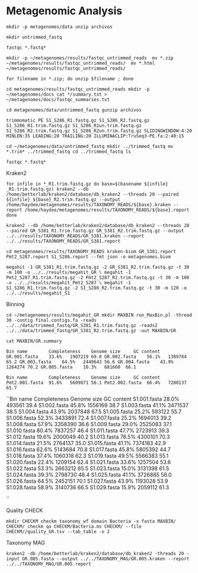 # Metagenomic Analysis


`mkdir -p metagenomes/data
unzip archivos`


`mkdir untrimmed_fastq`


`fastqc *.fastq* `


`mkdir -p ~/metagenomes/results/fastqc_untrimmed_reads 
 mv *.zip ~/metagenomes/results/fastqc_untrimmed_reads/ 
 mv *.html ~/metagenomes/results/fastqc_untrimmed_reads/`
 
 
`for filename in *.zip; do unzip $filename ; done`
 
`cd metagenomes/results/fastqc_untrimmed_reads
 mkdir -p ~/metagenomes/docs
 cat */summary.txt > ~/metagenomes/docs/fastqc_summaries.txt`
  
  
`cd metagenomes/data/untrimmed_fastq
 gunzip archivos`
  
  
`trimmomatic PE S1_S286_R1.fastq.gz S1_S286_R2.fastq.gz S1_S286_R1.trim.fastq.gz S1_S286_R1un.trim.fastq.gz S1_S286_R2.trim.fastq.gz S1_S286_R2un.trim.fastq.gz SLIDINGWINDOW:4:20 MINLEN:35 LEADING:20 TRAILING:20 ILLUMINACLIP:TruSeq3-PE.fa:2:40:15`
  
  
`cd ~/metagenomes/data/untrimmed_fastq
 mkdir ../trimmed_fastq
 mv *.trim* ../trimmed_fastq
 cd ../trimmed_fastq
 ls`
 
 
 `fastqc *.fastq* `
  
 

Kraken2

`for infile in *_R1.trim.fastq.gz
do
base=$(basename ${infile} _R1.trim.fastq.gz)
kraken2 --db /home/betterlab/kraken2/database/db_kraken2 --threads 20 --paired ${infile} ${base}_R2.trim.fastq.gz --output /home/haydee/metagenomes/results/TAXONOMY_READS/${base}.kraken --report /home/haydee/metagenomes/results/TAXONOMY_READS/${base}.report
done
` 

`kraken2 --db /home/betterlab/kraken2/database/db_kraken2 --threads 20 --paired GR_S381_R1.trim.fastq.gz GR_S381_R2.trim.fastq.gz --output ../../results/TAXONOMY_READS/GR_S381.kraken --report ../../results/TAXONOMY_READS/GR_S381.report`


`cd metagenomes/results/TAXONOMY_READS
 kraken-biom GR_S381.report Pmt2_S287.report S1_S286.report --fmt json -o metagenomes.biom
`




`
megahit -1 GR_S381_R1.trim.fastq.gz -2 GR_S381_R2.trim.fastq.gz -t 30 -m 100 -o ../../results/megahit_GR \
megahit -1 Pmt2_S287_R1.trim.fastq.gz -2 Pmt2_S287_R2.trim.fastq.gz -t 30 -m 100 -o ../../results/megahit_Pmt2_S287 \
megahit -1 S1_S286_R1.trim.fastq.gz -2 S1_S286_R2.trim.fastq.gz -t 30 -m 120 -o ../../results/megahit_S1
`

Binning

`cd ~/metagenomes/results/megahit_GR
mkdir MAXBIN
run_MaxBin.pl -thread 30 -contig final.contigs.fa -reads ../../data/trimmed_fastq/GR_S381_R1.trim.fastq.gz -reads2 ../../data/trimmed_fastq/GR_S381_R2.trim.fastq.gz -out MAXBIN/GR
`


`cat MAXBIN/GR.summary`


``Bin name        Completeness    Genome size     GC content
GR.001.fasta    33.6%   1907219 69.8
GR.002.fasta    56.1%   1389784 65.2
GR.003.fasta    64.5%   2449643 56.6
GR.004.fasta    43.9%   1264274 70.2
GR.005.fasta    10.3%   681660  66.1
``

``Bin name        Completeness    Genome size     GC content
Pmt2.001.fasta  91.6%   5609871 56.1
Pmt2.002.fasta  66.4%   7280137 65.7
``

``Bin name        Completeness    Genome size     GC content
S1.001.fasta    28.0%   493561  39.4
S1.002.fasta    45.8%   1556169 38.7
S1.003.fasta    41.1%   3471537 38.5
S1.004.fasta    43.9%   2037848 67.5
S1.005.fasta    25.2%   593122  55.7
S1.006.fasta    52.3%   3433891 72.4
S1.007.fasta    25.2%   1694013 39.2
S1.008.fasta    57.9%   3358390 36.6
S1.009.fasta    29.0%   2525083 37.1
S1.010.fasta    80.4%   7837257 46.4
S1.011.fasta    47.7%   2723913 39.3
S1.012.fasta    19.6%   2000049 40.2
S1.013.fasta    78.5%   4300101 70.3
S1.014.fasta    21.5%   2764137 35.0
S1.015.fasta    41.1%   7374183 42.9
S1.016.fasta    62.6%   5143684 70.8
S1.017.fasta    45.8%   5805392 44.7
S1.018.fasta    37.4%   1060318 62.3
S1.019.fasta    49.5%   5566383 55.1
S1.020.fasta    22.4%   1209154 62.4
S1.021.fasta    33.6%   1257504 53.6
S1.022.fasta    53.3%   2663212 65.5
S1.023.fasta    15.0%   3131398 61.5
S1.024.fasta    39.3%   2798730 48.4
S1.025.fasta    41.1%   3726885 58.0
S1.026.fasta    64.5%   2452151 70.1
S1.027.fasta    43.9%   1193028 53.9
S1.028.fasta    58.9%   3140736 66.5
S1.029.fasta    15.9%   2059112 61.3

``

Quality CHECK

`mkdir CHECKM
checkm taxonomy_wf domain Bacteria -x fasta MAXBIN/ CHECKM/
checkm qa CHECKM/Bacteria.ms CHECKM/ --file CHECKM//quality_GR.tsv --tab_table -o 2
`

Taxonomy MAG

`kraken2 -db /home/betterlab/kraken2/database/db_kraken2 -threads 20 -input GR.005.fasta --output ../../TAXONOMY_MAG/GR.005.kraken --report ../../TAXONOMY_MAG/GR.005.report
`
